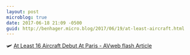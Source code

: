 ```yaml
---
layout: post
microblog: true
date: 2017-06-18 21:09 -0500
guid: http://benhager.micro.blog/2017/06/19/at-least-aircraft.html
---
```

🛩 [At Least 16 Aircraft Debut At Paris - AVweb flash Article](https://www.avweb.com/avwebflash/news/At-Least-16-Aircraft-Debut-At-Paris-229156-1.html)

